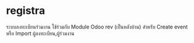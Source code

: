 # registra
ระบบลงทะเบียนร่วมงาน ใช้ร่วมกับ Module Odoo rev (เป็นหลังบ้าน) สำหรับ Create event หรือ Import ผู้ลงทะเบียน,ผู้ร่วมงาน
